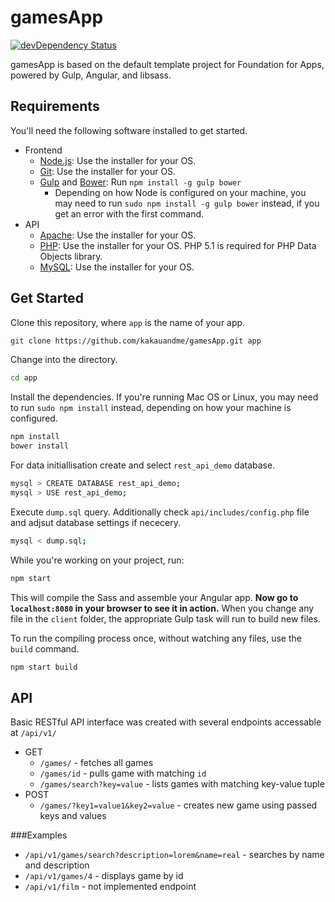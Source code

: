# gamesApp

[![devDependency Status](https://david-dm.org/zurb/foundation-apps-template/dev-status.svg)](https://david-dm.org/zurb/foundation-apps-template#info=devDependencies)

gamesApp is based on the default template project for Foundation for Apps, powered by Gulp, Angular, and libsass.


## Requirements

You'll need the following software installed to get started.

  - Frontend
    - [Node.js](http://nodejs.org): Use the installer for your OS.
    - [Git](http://git-scm.com/downloads): Use the installer for your OS.
    - [Gulp](http://gulpjs.com/) and [Bower](http://bower.io): Run `npm install -g gulp bower`
      - Depending on how Node is configured on your machine, you may need to run `sudo npm install -g gulp bower` instead, if you get an error with the first command.
  - API
    - [Apache](http://www.apache.org/): Use the installer for your OS.
    - [PHP](http://php.net/downloads.php): Use the installer for your OS. PHP 5.1 is required for PHP Data Objects library.
    - [MySQL](https://www.mysql.com/downloads/): Use the installer for your OS.

## Get Started

Clone this repository, where `app` is the name of your app.

```bash
git clone https://github.com/kakauandme/gamesApp.git app
```

Change into the directory.

```bash
cd app
```

Install the dependencies. If you're running Mac OS or Linux, you may need to run `sudo npm install` instead, depending on how your machine is configured.

```bash
npm install
bower install
```

For data initiallisation create and select `rest_api_demo` database.

```bash
mysql > CREATE DATABASE rest_api_demo;
mysql > USE rest_api_demo;
```

Execute `dump.sql` query. Additionally check `api/includes/config.php` file and adjsut database settings if nececery.


```bash
mysql < dump.sql;
```


While you're working on your project, run:

```bash
npm start
```

This will compile the Sass and assemble your Angular app. **Now go to `localhost:8080` in your browser to see it in action.** When you change any file in the `client` folder, the appropriate Gulp task will run to build new files.

To run the compiling process once, without watching any files, use the `build` command.

```bash
npm start build
```


## API

Basic RESTful API interface was created with several endpoints accessable at `/api/v1/`
  - GET
    - `/games/` - fetches all games  
    - `/games/id` - pulls game with matching `id`
    - `/games/search?key=value` - lists games with matching key-value tuple 
  - POST
  	- `/games/?key1=value1&key2=value` - creates new game using passed keys and values

###Examples
  - `/api/v1/games/search?description=lorem&name=real` - searches by name and description
  - `/api/v1/games/4` - displays game by id
  - `/api/v1/film` - not implemented endpoint








